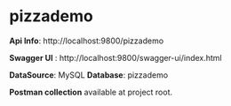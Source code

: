 # pizzademo

**Api Info**: http://localhost:9800/pizzademo

**Swagger UI** : http://localhost:9800/swagger-ui/index.html

**DataSource**: MySQL
    **Database**: pizzademo

**Postman collection** available at project root.